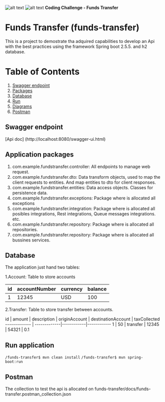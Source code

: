 ![alt text](https://img.shields.io/badge/springboot-2.5.5-green)
![alt text](https://img.shields.io/badge/version-1.0.0-blue) **Coding Challenge - Funds Transfer**

# Funds Transfer (funds-transfer)

This is a project to demostrate tha adquired capabilities to develop an Api with the best practices using the 
framework Spring boot 2.5.5. and h2 database. 


# Table of Contents
1. [Swagger endpoint](#swagger)
2. [Packages](#packages)
3. [Database](#database)
4. [Run](#run)
5. [Diagrams](#diagrams)
6. [Postman](#postman)

## Swagger endpoint <a name="swagger"></a>

[Api doc] (http://localhost:8080/swagger-ui.html)


## Application packages <a name="packages"></a>

1. com.example.fundstransfer.controller: All endpoints to manage web request.
2. com.example.fundstransfer.dto: Data transform objects, used to map the client requests to entities. And map entities to dto for client responses.
3. com.example.fundstransfer.entities: Data access objects. Classes for persistence data. 
4. com.example.fundstransfer.exceptions: Package where is allocated all exceptions
5. com.example.fundstransfer.integration: Package where is allocated all posibles integrations, Rest integrations, Queue messages integrations. etc.
6. com.example.fundstransfer.repository: Package where is allocated all repositories.
6. com.example.fundstransfer.repository: Package where is allocated all bussines services.


## Database <a name="database"></a>

The application just hand two tables:

1.Account: Table to store accounts  

id | accountNumber | currency | balance
------------- | -------------|------------|------------
1  | 12345 | USD | 100


2.Transfer: Table to store transfer between accounts. 

id | amount | description | originAccount | destinationAccount | taxCollected
------------- | -------------|------------|------------
1  | 50 | transfer | 12345 | 54321 | 0.1


## Run application <a name="run"></a>

`/funds-transfer$ mvn clean install`
`/funds-transfer$ mvn spring-boot:run`



## Postman <a name="postman"></a>

The collection to test the api is allocated on funds-transfer/docs/funds-transfer.postman_collection.json
